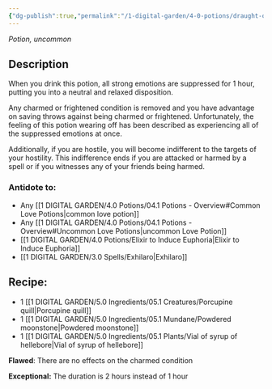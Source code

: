 ```yaml
---
{"dg-publish":true,"permalink":"/1-digital-garden/4-0-potions/draught-of-peace/","tags":["potion","yr5","uncommon"]}
---
```


*Potion, uncommon* 

## Description

When you drink this potion, all strong emotions are suppressed for 1 hour, putting you into a neutral and relaxed disposition. 

Any charmed or frightened condition is removed and you have advantage on saving throws against being charmed or frightened. Unfortunately, the feeling of this potion wearing off has been described as experiencing all of the suppressed emotions at once.

Additionally, if you are hostile, you will become indifferent to the targets of your hostility. This indifference ends if you are attacked or harmed by a spell or if you witnesses any of your friends being harmed.

### Antidote to: 
- Any [[1 DIGITAL GARDEN/4.0 Potions/04.1 Potions - Overview#Common Love Potions\|common love potion]]
- Any [[1 DIGITAL GARDEN/4.0 Potions/04.1 Potions - Overview#Uncommon Love Potions\|uncommon Love Potion]]
- [[1 DIGITAL GARDEN/4.0 Potions/Elixir to Induce Euphoria\|Elixir to Induce Euphoria]]
- [[1 DIGITAL GARDEN/3.0 Spells/Exhilaro\|Exhilaro]]

## Recipe:

* 1 [[1 DIGITAL GARDEN/5.0 Ingredients/05.1 Creatures/Porcupine quill\|Porcupine quill]]
* 1 [[1 DIGITAL GARDEN/5.0 Ingredients/05.1 Mundane/Powdered moonstone\|Powdered moonstone]]
* 1 [[1 DIGITAL GARDEN/5.0 Ingredients/05.1 Plants/Vial of syrup of hellebore\|Vial of syrup of hellebore]]

**Flawed**:
There are no effects on the charmed condition

**Exceptional:** 
The duration is 2 hours instead of 1 hour